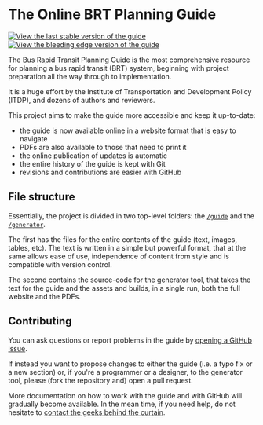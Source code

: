 # The Online BRT Planning Guide
[![View the last stable version of the guide](https://img.shields.io/badge/view-last_stable-blue.svg?style=flat-square)](https://brt.robrt.io/branch/master/guide)
[![View the bleeding edge version of the guide](https://img.shields.io/badge/view-bleeding_edge-brightgreen.svg?style=flat-square)](https://brt.robrt.io/branch/development/guide)

The Bus Rapid Transit Planning Guide is the most comprehensive resource for
planning a bus rapid transit (BRT) system, beginning with project preparation
all the way through to implementation.

It is a huge effort by the Institute of Transportation and Development Policy
(ITDP), and dozens of authors and reviewers.

This project aims to make the guide more accessible and keep it up-to-date:

 - the guide is now available online in a website format that is easy to navigate
 - PDFs are also available to those that need to print it
 - the online publication of updates is automatic
 - the entire history of the guide is kept with Git
 - revisions and contributions are easier with GitHub


## File structure

Essentially, the project is divided in two top-level folders: the
[`/guide`](guide) and the [`/generator`](generator).

The first has the files for the entire contents of the guide (text, images,
tables, etc).  The text is written in a simple but powerful format, that at the
same allows ease of use, independence of content from style and is compatible
with version control.

The second contains the source-code for the generator tool, that takes the text
for the guide and the assets and builds, in a single run, both the full website
and the PDFs.


## Contributing

You can ask questions or report problems in the guide by [opening a GitHub
issue](https://github.com/protocubo/the-online-brt-planning-guide/issues/new).

If instead you want to propose changes to either the guide (i.e. a typo fix or
a new section) or, if you're a programmer or a designer, to the generator tool,
please (fork the repository and) open a pull request.

More documentation on how to work with the guide and with GitHub will gradually
become available. In the mean time, if you need help, do not hesitate to
[contact the geeks behind the curtain](mailto:contato@protocubo.io).


